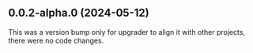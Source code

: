 ## 0.0.2-alpha.0 (2024-05-12)

This was a version bump only for upgrader to align it with other projects, there were no code changes.